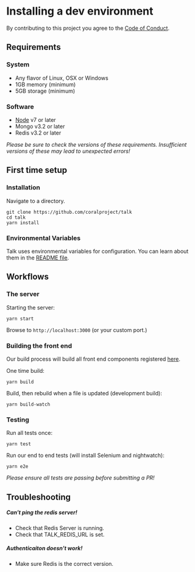 # Installing a dev environment

By contributing to this project you agree to the [Code of Conduct](https://coralproject.net/code-of-conduct.html).

## Requirements

### System

- Any flavor of Linux, OSX or Windows
- 1GB memory (minimum)
- 5GB storage (minimum)

### Software

* [Node](https://nodejs.org/es/download/package-manager) v7 or later
* Mongo v3.2 or later
* Redis v3.2 or later 

_Please be sure to check the versions of these requirements. Insufficient versions of these may lead to unexpected errors!_

## First time setup

### Installation

Navigate to a directory.

```
git clone https://github.com/coralproject/talk
cd talk
yarn install
```

### Environmental Variables

Talk uses environmental variables for configuration. You can learn about them in the [README file](README.md).


## Workflows

### The server

Starting the server:

```
yarn start
```

Browse to `http://localhost:3000` (or your custom port.)

### Building the front end

Our build process will build all front end components registered [here](https://github.com/coralproject/talk/blob/6052cac1d3494f8060325a88bb2ce03c88c2f94c/webpack.config.dev.js#L9-L15).

One time build:

```
yarn build
```

Build, then rebuild when a file is updated (development build):

```
yarn build-watch
```


### Testing

Run all tests once:

`
yarn test
`

Run our end to end tests (will install Selenium and nightwatch):

`
yarn e2e
`

_Please ensure all tests are passing before submitting a PR!_

## Troubleshooting


##### Can't ping the redis server!

- Check that Redis Server is running.
- Check that TALK_REDIS_URL is set.

##### Authenticaiton doesn't work!

- Make sure Redis is the correct version. 


